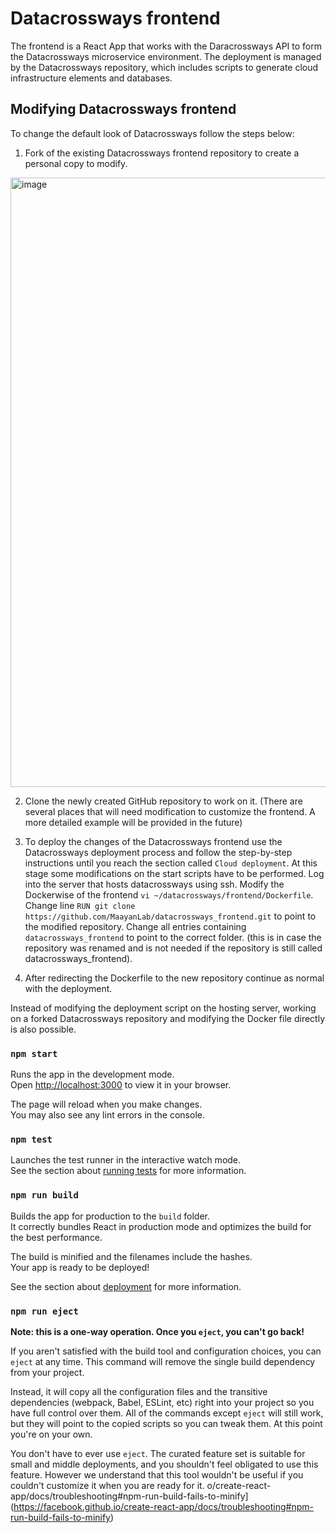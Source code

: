 

# Datacrossways frontend

The frontend is a React App that works with the Daracrossways API to form the Datacrossways microservice environment. The deployment is managed by the Datacrossways repository, which includes scripts to generate cloud infrastructure elements and databases. 

## Modifying Datacrossways frontend

To change the default look of Datacrossways follow the steps below:

1) Fork of the existing Datacrossways frontend repository to create a personal copy to modify.
 <img width="975" alt="image" src="https://github.com/MaayanLab/datacrossways_frontend/assets/32603869/20cfdb24-7e35-4445-b223-2c0296f114d3">
 
2) Clone the newly created GitHub repository to work on it.
   (There are several places that will need modification to customize the frontend. A more detailed example will be provided in the future)

3) To deploy the changes of the Datacrossways frontend use the Datacrossways deployment process and follow the step-by-step instructions until you reach the section called `Cloud deployment`. At this stage some modifications on the start scripts have to be performed. Log into the server that hosts datacrossways using ssh. Modify the Dockerwise of the frontend ```vi ~/datacrossways/frontend/Dockerfile```. Change line ```RUN git clone https://github.com/MaayanLab/datacrossways_frontend.git``` to point to the modified repository. Change all entries containing `datacrossways_frontend` to point to the correct folder. (this is in case the repository was renamed and is not needed if the repository is still called datacrossways_frontend).
4) After redirecting the Dockerfile to the new repository continue as normal with the deployment.

Instead of modifying the deployment script on the hosting server, working on a forked Datacrossways repository and modifying the Docker file directly is also possible.

### `npm start`

Runs the app in the development mode.\
Open [http://localhost:3000](http://localhost:3000) to view it in your browser.

The page will reload when you make changes.\
You may also see any lint errors in the console.

### `npm test`

Launches the test runner in the interactive watch mode.\
See the section about [running tests](https://facebook.github.io/create-react-app/docs/running-tests) for more information.

### `npm run build`

Builds the app for production to the `build` folder.\
It correctly bundles React in production mode and optimizes the build for the best performance.

The build is minified and the filenames include the hashes.\
Your app is ready to be deployed!

See the section about [deployment](https://facebook.github.io/create-react-app/docs/deployment) for more information.

### `npm run eject`

**Note: this is a one-way operation. Once you `eject`, you can't go back!**

If you aren't satisfied with the build tool and configuration choices, you can `eject` at any time. This command will remove the single build dependency from your project.

Instead, it will copy all the configuration files and the transitive dependencies (webpack, Babel, ESLint, etc) right into your project so you have full control over them. All of the commands except `eject` will still work, but they will point to the copied scripts so you can tweak them. At this point you're on your own.

You don't have to ever use `eject`. The curated feature set is suitable for small and middle deployments, and you shouldn't feel obligated to use this feature. However we understand that this tool wouldn't be useful if you couldn't customize it when you are ready for it.
o/create-react-app/docs/troubleshooting#npm-run-build-fails-to-minify](https://facebook.github.io/create-react-app/docs/troubleshooting#npm-run-build-fails-to-minify)

